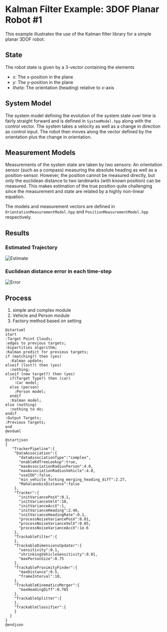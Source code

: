 # Kalman Filter Example: 3DOF Planar Robot #1

This example illustrates the use of the Kalman filter library for a simple planar 3DOF robot.

## State
The robot state is given by a 3-vector containing the elements

* _x_: The x-position in the plane
* _y_: The y-position in the plane
* _theta_: The orientation (heading) relative to x-axis

## System Model
The system model defining the evolution of the system state over time is fairly straight forward and is defined in `SystemModel.hpp` along with the control vector.
The system takes a velocity as well as a change in direction as control input. The robot then moves along the vector defined by the orientation plus the change in orientation.

## Measurement Models
Measurements of the system state are taken by two sensors: An orientation sensor (such as a compass) measuring the absolute heading as well as a position-sensor.
However, the position cannot be measured directly, but only the euclidean distance to two landmarks (with known position) can be measured.
This makes estimation of the true position quite challenging since the measurement and state are related by a highly non-linear equation.

The models and measurement vectors are defined in `OrientationMeasurementModel.hpp` and `PositionMeasurementModel.hpp` respectively.

## Results
### Estimated Trajectory
![Estimate](estimate.png)

### Euclidean distance error in each time-step
![Error](error.png)

## Process

1. simple and complex module
2. Vehicle and Person module
3. Factory method based on setting

```
@startuml
start
:Target Point Clouds;
:edges to previous targets;
:bipartities algorithm;
:Kalman predict for previous targets;
if (matching?) then (yes)
  :Kalman update;
elseif (lost?) then (yes)
  :nothing;
elseif (new target?) then (yes)
  if(Target Type?) then (car)
    :Car model;
  else (person)
    :Person model;
  endif
  :Kalman model;
else (nothing)
  :nothing to do;
endif
:Output Targets;
:Previous Targets;
end
@enduml
```

```
@startjson
{
   "TrackerPipeline":{
    "DataAssociation":{
      "dataAssociationType":"complex",
      "enableKdTreeLookup":true,
      "maxAssociationRadiusPerson":4.0,
      "maxAssociationRadiusVehicle":4.0,
      "useIOU":false,
      "min_vehicle_forking_merging_heading_diff":2.27,
      "MahalanobisDistance":false
    },
    "Tracker":{
      "initVariancePosX":0.1,
      "initVarianceVelX":10,
      "initVarianceAccX":1,
      "initVarianceHeading":2.46,
      "initVarianceHeadingRate":0.1,
      "processNoiseVariancePosX":0.01,
      "processNoiseVarianceVelX":0.05,
      "processNoiseVarianceAccX":1e-6
    },
    "TrackableFilter":{
    },
    "TrackableDimensionsUpdater":{
      "sensitivity":0.1,
      "shrinkingVehicleSensitivity":0.01,
      "maxPersonSize":0.75
    },
    "TrackableProximityFinder":{
      "maxDistance":0.5,
      "frameInterval":10,
    },
    "TrackableKinematicsMerger":{
      "maxHeadingDiff":0.785
    },
    "TrackableSplitter":{
    },
    "TrackableClassifier":{
    }
  }
}
@endjson
```